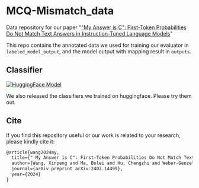 # MCQ-Mismatch_data



Data repository for our paper "["My Answer is C": First-Token Probabilities Do Not Match Text Answers in Instruction-Tuned Language Models](https://arxiv.org/abs/2402.14499)"

This repo contains the annotated data we used for training our evaluator in `labeled_model_output`, and the model output with mapping result in `outputs`.

## Classifier
<a href="https://huggingface.co/mainlp/MCQ-Classifier-MMLU-EFG"><img alt="HuggingFace Model" src="https://img.shields.io/badge/%F0%9F%A4%97%20Hugging%20Face-Model-8A2BE2"></a>

We also released the classifiers we trained on huggingface. Please try them out. 

## Cite
If you find this repository useful or our work is related to your research, please kindly cite it:

```latex
@article{wang2024my,
  title={" My Answer is C": First-Token Probabilities Do Not Match Text Answers in Instruction-Tuned Language Models},
  author={Wang, Xinpeng and Ma, Bolei and Hu, Chengzhi and Weber-Genzel, Leon and R{\"o}ttger, Paul and Kreuter, Frauke and Hovy, Dirk and Plank, Barbara},
  journal={arXiv preprint arXiv:2402.14499},
  year={2024}
}
```
